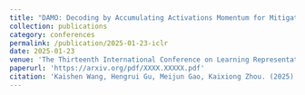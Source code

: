 ```yaml
---
title: "DAMO: Decoding by Accumulating Activations Momentum for Mitigating Hallucinations in Vision-Language Models"
collection: publications
category: conferences
permalink: /publication/2025-01-23-iclr
date: 2025-01-23
venue: 'The Thirteenth International Conference on Learning Representations (ICLR-2025)'
paperurl: 'https://arxiv.org/pdf/XXXX.XXXXX.pdf'
citation: 'Kaishen Wang, Hengrui Gu, Meijun Gao, Kaixiong Zhou. (2025). "DAMO: Decoding by Accumulating Activations Momentum for Mitigating Hallucinations in Vision-Language Models." <i>Proceedings of the Thirteenth International Conference on Learning Representations (ICLR)</i>, 2025.'
---
```

